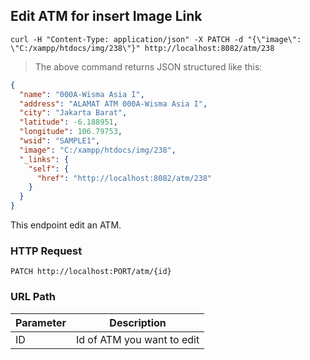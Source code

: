 ## Edit ATM for insert Image Link

```shell
curl -H "Content-Type: application/json" -X PATCH -d "{\"image\": \"C:/xampp/htdocs/img/238\"}" http://localhost:8082/atm/238

```

> The above command returns JSON structured like this:

```json
{
  "name": "000A-Wisma Asia I",
  "address": "ALAMAT ATM 000A-Wisma Asia I",
  "city": "Jakarta Barat",
  "latitude": -6.188951,
  "longitude": 106.79753,
  "wsid": "SAMPLE1",
  "image": "C:/xampp/htdocs/img/238",
  "_links": {
    "self": {
      "href": "http://localhost:8082/atm/238"
    }
  }
}
```

This endpoint edit an ATM.

### HTTP Request

`PATCH http://localhost:PORT/atm/{id}`

### URL Path

Parameter | Description
--------- | -----------
ID | Id of ATM you want to edit

